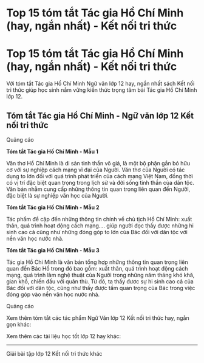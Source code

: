 # Top 15 tóm tắt Tác gia Hồ Chí Minh (hay, ngắn nhất) - Kết nối tri thức

# Top 15 tóm tắt Tác gia Hồ Chí Minh (hay, ngắn nhất) - Kết nối tri thức

Với tóm tắt Tác gia Hồ Chí Minh Ngữ văn lớp 12 hay, ngắn nhất sách Kết nối tri thức giúp học sinh nắm vững kiến thức trọng tâm bài Tác gia Hồ Chí Minh lớp 12.

## Tóm tắt Tác gia Hồ Chí Minh - Ngữ văn lớp 12 Kết nối tri thức

Quảng cáo

**Tóm tắt Tác gia Hồ Chí Minh - Mẫu 1**

Văn thơ Hồ Chí Minh là di sản tinh thần vô giá, là một bộ phận gắn bó hữu cơ với sự nghiệp cách mạng vĩ đại của Người. Văn thơ của Người có tác dụng to lớn đối với quá trình phát triển của cách mạng Việt Nam, đồng thời có vị trí đặc biệt quan trọng trong lịch sử và đời sống tinh thần của dân tộc. Văn bản nhằm cung cấp những thông tin quan trọng liên quan đến Người, đặc biệt là sự nghiệp văn học của Người.

**Tóm tắt Tác gia Hồ Chí Minh - Mẫu 2**

Tác phẩm đề cập đến những thông tin chính về chủ tịch Hồ Chí Minh: xuất thân, quá trình hoạt động cách mạng…. giúp người đọc thấy được những hi sinh cao cả cũng như những đóng góp to lớn của Bác đối với dân tộc với nền văn học nước nhà.

**Tóm tắt Tác gia Hồ Chí Minh - Mẫu 3**

Tác gia Hồ Chi Minh là văn bản tổng hợp những thông tin quan trọng liên quan đến Bác Hồ trong đó bao gồm: xuất thân, quá trình hoạt động cách mạng, quá trình làm nghệ thuật của Người trong những năm tháng khó khă, gian khổ, chiến đấu với quân thù. Từ đó, ta thấy đươc sự hi sinh cao cả của Bác đối với dân tộc, cũng như thấy được tầm quan trọng của Bác trong việc đóng góp vào nền văn học nước nhà.

Quảng cáo

Xem thêm tóm tắt các tác phẩm Ngữ Văn lớp 12 Kết nối tri thức hay, ngắn gọn khác:

Xem thêm các tài liệu học tốt lớp 12 hay khác:

* * *

Giải bài tập lớp 12 Kết nối tri thức khác
